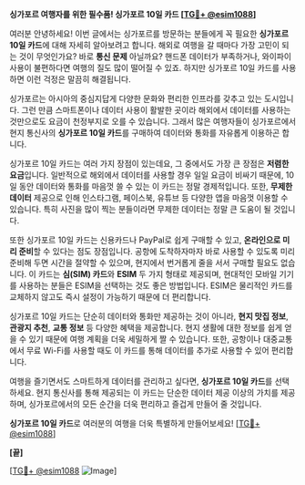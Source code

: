 **싱가포르 여행자를 위한 필수품! 싱가포르 10일 카드 [[TG💪+ @esim1088](https://t.me/s/esim1088)]**

여러분 안녕하세요! 이번 글에서는 싱가포르를 방문하는 분들에게 꼭 필요한 **싱가포르 10일 카드**에 대해 자세히 알아보려고 합니다. 해외로 여행을 갈 때마다 가장 고민이 되는 것이 무엇인가요? 바로 **통신 문제** 아닐까요? 핸드폰 데이터가 부족하거나, 와이파이 사용이 불편하다면 여행의 질도 많이 떨어질 수 있죠. 하지만 싱가포르 10일 카드를 사용하면 이런 걱정은 말끔히 해결됩니다.

싱가포르는 아시아의 중심지답게 다양한 문화와 편리한 인프라를 갖추고 있는 도시입니다. 그런 만큼 스마트폰이나 데이터 사용이 활발한 곳이라 해외에서 데이터를 사용하는 것만으로도 요금이 천정부지로 오를 수 있습니다. 그래서 많은 여행자들이 싱가포르에서 현지 통신사의 **싱가포르 10일 카드**를 구매하여 데이터와 통화를 자유롭게 이용하곤 합니다.

싱가포르 10일 카드는 여러 가지 장점이 있는데요, 그 중에서도 가장 큰 장점은 **저렴한 요금**입니다. 일반적으로 해외에서 데이터를 사용할 경우 일일 요금이 비싸기 때문에, 10일 동안 데이터와 통화를 마음껏 쓸 수 있는 이 카드는 정말 경제적입니다. 또한, **무제한 데이터** 제공으로 인해 인스타그램, 페이스북, 유튜브 등 다양한 앱을 마음껏 이용할 수 있습니다. 특히 사진을 많이 찍는 분들이라면 무제한 데이터는 정말 큰 도움이 될 것입니다.

또한 싱가포르 10일 카드는 신용카드나 PayPal로 쉽게 구매할 수 있고, **온라인으로 미리 준비**할 수 있다는 점도 장점입니다. 공항에 도착하자마자 바로 사용할 수 있도록 미리 준비해 두면 시간을 절약할 수 있으며, 현지에서 번거롭게 줄을 서서 구매할 필요도 없습니다. 이 카드는 **심(SIM) 카드**와 **ESIM** 두 가지 형태로 제공되며, 현대적인 모바일 기기를 사용하는 분들은 ESIM을 선택하는 것도 좋은 방법입니다. ESIM은 물리적인 카드를 교체하지 않고도 즉시 설정이 가능하기 때문에 더 편리합니다.

싱가포르 10일 카드는 단순히 데이터와 통화만 제공하는 것이 아니라, **현지 맛집 정보**, **관광지 추천**, **교통 정보** 등 다양한 혜택을 제공합니다. 현지 생활에 대한 정보를 쉽게 얻을 수 있기 때문에 여행 계획을 더욱 세밀하게 짤 수 있습니다. 또한, 공항이나 대중교통에서 무료 Wi-Fi를 사용할 때도 이 카드를 통해 데이터를 추가로 사용할 수 있어 편리합니다.

여행을 즐기면서도 스마트하게 데이터를 관리하고 싶다면, **싱가포르 10일 카드**를 선택하세요. 현지 통신사를 통해 제공되는 이 카드는 단순한 데이터 제공 이상의 가치를 제공하며, 싱가포르에서의 모든 순간을 더욱 편리하고 즐겁게 만들어 줄 것입니다.

**싱가포르 10일 카드**로 여러분의 여행을 더욱 특별하게 만들어보세요! [[TG💪+ @esim1088](https://t.me/s/esim1088)]

**[끝]**

[[TG💪+ @esim1088](https://t.me/s/esim1088) ![Image](https://i.postimg.cc/Y0z9fWf4/image.png)]